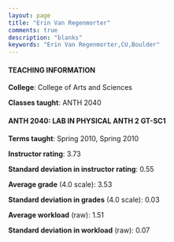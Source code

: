 ```yaml
---
layout: page
title: "Erin Van Regenmorter" 
comments: true
description: "blanks"
keywords: "Erin Van Regenmorter,CU,Boulder"
---
```

<head>
<script src="https://ajax.googleapis.com/ajax/libs/jquery/2.1.3/jquery.min.js"></script>
<script src="https://dl.dropboxusercontent.com/s/pc42nxpaw1ea4o9/highcharts.js?dl=0"></script>
<!-- <script src="../assets/js/highcharts.js"></script> -->
<style type="text/css">@font-face {
	font-family: "Bebas Neue";
	src: url(https://www.filehosting.org/file/details/544349/BebasNeue Regular.otf) format("opentype");
	}
	h1.Bebas { 
		font-family: "Bebas Neue", Verdana, Tahoma;
	}
</style>
</head>
	   
#### TEACHING INFORMATION

**College**: College of Arts and Sciences

**Classes taught**: ANTH 2040

#### ANTH 2040: LAB IN PHYSICAL ANTH 2 GT-SC1

**Terms taught**: Spring 2010, Spring 2010

**Instructor rating**: 3.73

**Standard deviation in instructor rating**: 0.55

**Average grade** (4.0 scale): 3.53

**Standard deviation in grades** (4.0 scale): 0.03

**Average workload** (raw): 1.51

**Standard deviation in workload** (raw): 0.07

